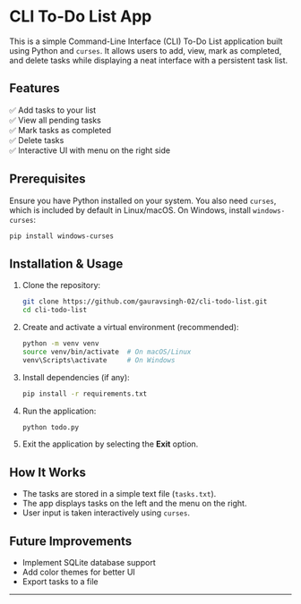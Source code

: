 # CLI To-Do List App

This is a simple Command-Line Interface (CLI) To-Do List application built using Python and `curses`. It allows users to add, view, mark as completed, and delete tasks while displaying a neat interface with a persistent task list.

## Features

✅ Add tasks to your list  
✅ View all pending tasks  
✅ Mark tasks as completed  
✅ Delete tasks  
✅ Interactive UI with menu on the right side

## Prerequisites

Ensure you have Python installed on your system. You also need `curses`, which is included by default in Linux/macOS. On Windows, install `windows-curses`:

```bash
pip install windows-curses
```

## Installation & Usage

1. Clone the repository:

    ```bash
    git clone https://github.com/gauravsingh-02/cli-todo-list.git
    cd cli-todo-list
    ```

2. Create and activate a virtual environment (recommended):

    ```bash
    python -m venv venv
    source venv/bin/activate  # On macOS/Linux
    venv\Scripts\activate     # On Windows
    ```

3. Install dependencies (if any):

    ```bash
    pip install -r requirements.txt
    ```

4. Run the application:

    ```bash
    python todo.py
    ```

5. Exit the application by selecting the **Exit** option.

## How It Works

-   The tasks are stored in a simple text file (`tasks.txt`).
-   The app displays tasks on the left and the menu on the right.
-   User input is taken interactively using `curses`.

## Future Improvements

-   Implement SQLite database support
-   Add color themes for better UI
-   Export tasks to a file

---
````
